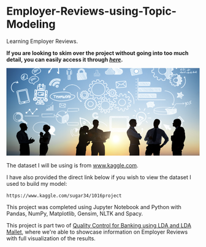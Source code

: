 # Employer-Reviews-using-Topic-Modeling

Learning Employer Reviews.

**If you are looking to skim over the project without going into too much detail, you can easily access it through [_here_](https://nbviewer.jupyter.org/github/mick-zhang/Employer-Reviews-using-Topic-Modeling/blob/master/Topic%20Employer%20Github.ipynb?flush_cache=true).**

<img src="Employer%20Reviews.jpg">

The dataset I will be using is from www.kaggle.com.

I have also provided the direct link below if you wish to view the dataset I used to build my model:

    https://www.kaggle.com/sugar34/1016project

This project was completed using Jupyter Notebook and Python with Pandas, NumPy, Matplotlib, Gensim, NLTK and Spacy.

This project is part two of [Quality Control for Banking using LDA and LDA Mallet](https://github.com/mick-zhang/Quality-Control-for-Banking-using-LDA-and-LDA-Mallet), where we're able to showcase information on Employer Reviews with full visualization of the results.
